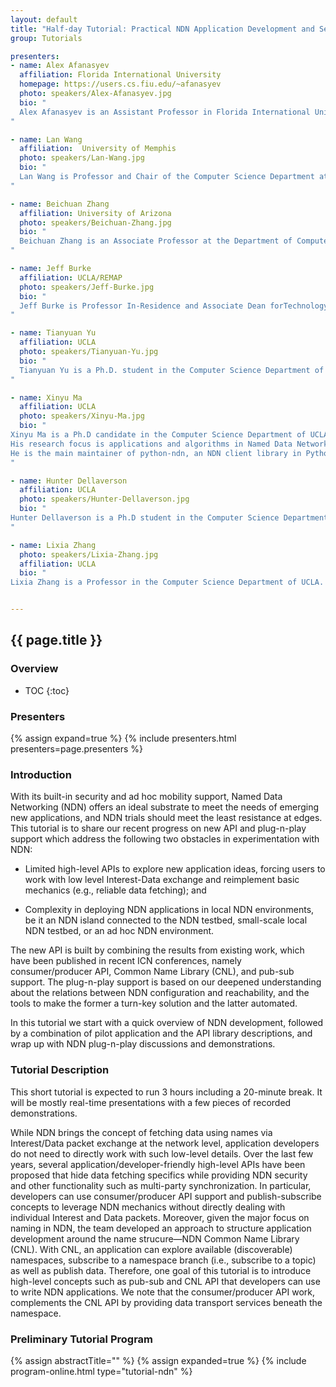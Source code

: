 ```yaml
---
layout: default
title: "Half-day Tutorial: Practical NDN Application Development and Seamless Deployment"
group: Tutorials

presenters:
- name: Alex Afanasyev
  affiliation: Florida International University
  homepage: https://users.cs.fiu.edu/~afanasyev
  photo: speakers/Alex-Afanasyev.jpg
  bio: "
  Alex Afanasyev is an Assistant Professor in Florida International University, Miami. He received his Ph.D. degree in computer science from UCLA in 2013. His research focus is on the next-generation Internet architecture as part of the Named Data Networking (NDN) project. His research interests include a variety of topics that are vital for the success of NDN, including scalability of name-based routing, autoconfiguration, distributed data synchronization, application and network security. Dr. Afanasyev is also leading the development effort of the overall NDN codebase.
"

- name: Lan Wang
  affiliation:  University of Memphis
  photo: speakers/Lan-Wang.jpg
  bio: "
  Lan Wang is Professor and Chair of the Computer Science Department at the University of Memphis. She holds a B.S. degree (1997) in Computer Science from Peking University, China and a Ph.D. degree (2004) in Computer Science from University of California, Los Angeles. Her research interests include future Internet architecture, Internet routing, network security, network performance measurement and sensor networks.
"

- name: Beichuan Zhang
  affiliation: University of Arizona
  photo: speakers/Beichuan-Zhang.jpg
  bio: "
  Beichuan Zhang is an Associate Professor at the Department of Computer Science, the University of Arizona. His research interest is in Internet routing architectures and protocols. He has been working on Named Data Networking, green networking, and inter-domain routing. He received the Applied Networking Research Prize in 2011 by ISOC and IRTF, and best paper awards at IEEE ICDCS in 2005 and IWQoS in 2014. Dr. Zhang received Ph.D. from UCLA and B.S. from Peking University.
"

- name: Jeff Burke
  affiliation: UCLA/REMAP
  photo: speakers/Jeff-Burke.jpg
  bio: "
  Jeff Burke is Professor In-Residence and Associate Dean forTechnology and Innovation at the UCLA School of Theater,Film and Television (TFT), where he has been a faculty member since 2001. His research explores the intersections ofthe built environment, computer networks, and storytelling. Burke co-founded REMAP, a joint center of TFT and the Henry Samueli School of Engineering and Applied Science,which uses a mixture of research, artistic production, and community engagement to investigate the interrelationships among culture, community, and technology. He is Co-PI and application team lead for the Named Data Networking research project.
"

- name: Tianyuan Yu
  affiliation: UCLA
  photo: speakers/Tianyuan-Yu.jpg
  bio: "
  Tianyuan Yu is a Ph.D. student in the Computer Science Department of UCLA, under the supervision of Prof. Lixia Zhang. His main research interests are Named Data Networking, Internet of Things and Network Security. He is also contributing to the development of the NDN software.
"

- name: Xinyu Ma
  affiliation: UCLA
  photo: speakers/Xinyu-Ma.jpg
  bio: "
Xinyu Ma is a Ph.D candidate in the Computer Science Department of UCLA, under the supervision of Prof. Lixia Zhang.
His research focus is applications and algorithms in Named Data Networking (NDN).
He is the main maintainer of python-ndn, an NDN client library in Python 3. He is also contributing to the development of NDN IoT.
"

- name: Hunter Dellaverson
  affiliation: UCLA
  photo: speakers/Hunter-Dellaverson.jpg
  bio: "
Hunter Dellaverson is a Ph.D student in the Computer Science Department of UCLA, under the supervision of Prof. Lixia Zhang. His main research interests are Named Data Networking, network security, and usable security. 
"

- name: Lixia Zhang
  photo: speakers/Lixia-Zhang.jpg
  affiliation: UCLA
  bio: "
Lixia Zhang is a Professor in the Computer Science Department of UCLA.  She received her Ph.D in computer science from MIT and was a member of the research staff at Xerox PARC before joining UCLA. She is a fellow of ACM and IEEE, the recipient of IEEE Internet Award, and the holder of UCLA Postel Chair in Computer Science.  Since 2010 she has been leading the effort on the design and development of the NDN architecture."


---
```


## {{ page.title }}

### Overview
* TOC
{:toc}

### Presenters

{% assign expand=true %}
{% include presenters.html presenters=page.presenters %}

### Introduction

With its built-in security and ad hoc mobility support, Named Data Networking (NDN) offers an ideal substrate to meet the needs of emerging new applications, and NDN trials should meet the least resistance at edges. This tutorial is to share our recent progress on new API and plug-n-play support which address the following two obstacles in experimentation with NDN:

- Limited high-level APIs to explore new application ideas, forcing users to work with low level Interest-Data exchange and reimplement basic mechanics (e.g., reliable data fetching); and

- Complexity in deploying NDN applications in local NDN environments, be it an NDN island connected to the NDN testbed, small-scale local NDN testbed, or an ad hoc NDN environment.

The new API is built by combining the results from existing work, which have been published in recent ICN conferences, namely consumer/producer API, Common Name Library (CNL), and pub-sub support. The plug-n-play support is based on our deepened understanding about the relations between NDN configuration and reachability, and the tools to make the former a turn-key solution and the latter automated.

In this tutorial we start with a quick overview of NDN development, followed by a combination of pilot application and the API library descriptions, and wrap up with NDN plug-n-play discussions and demonstrations.

### Tutorial Description

This short tutorial is expected to run 3 hours including a 20-minute break. It will be mostly real-time presentations with a few pieces of recorded demonstrations.

While NDN brings the concept of fetching data using names via Interest/Data packet exchange at the network level, application developers do not need to directly work with such low-level details. Over the last few years, several application/developer-friendly high-level APIs have been proposed that hide data fetching specifics while providing NDN security and other functionality such as multi-party synchronization. In particular, developers can use consumer/producer API support and publish-subscribe concepts to leverage NDN mechanics without directly dealing with individual Interest and Data packets. Moreover, given the major focus on naming in NDN, the team developed an approach to structure application development around the name strucure—NDN Common Name Library (CNL). With CNL, an application can explore available (discoverable) namespaces, subscribe to a namespace branch (i.e., subscribe to a topic) as well as publish data. Therefore, one goal of this tutorial is to introduce high-level concepts such as pub-sub and CNL API that developers can use to write NDN applications. We note that the consumer/producer API work, complements the CNL API by providing data transport services beneath the namespace.

### Preliminary Tutorial Program

{% assign abstractTitle="" %}
{% assign expanded=true %}
{% include program-online.html type="tutorial-ndn" %}
